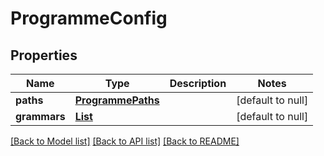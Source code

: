 # ProgrammeConfig
## Properties

Name | Type | Description | Notes
------------ | ------------- | ------------- | -------------
**paths** | [**ProgrammePaths**](ProgrammePaths.md) |  | [default to null]
**grammars** | [**List**](ProgrammeAssetGrammar.md) |  | [default to null]

[[Back to Model list]](../README.md#documentation-for-models) [[Back to API list]](../README.md#documentation-for-api-endpoints) [[Back to README]](../README.md)

